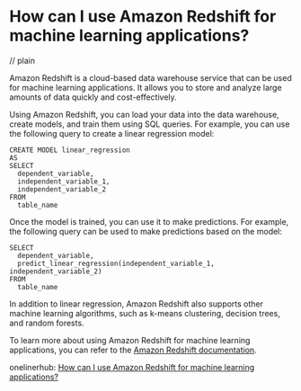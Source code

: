 # How can I use Amazon Redshift for machine learning applications?
// plain

Amazon Redshift is a cloud-based data warehouse service that can be used for machine learning applications. It allows you to store and analyze large amounts of data quickly and cost-effectively.

Using Amazon Redshift, you can load your data into the data warehouse, create models, and train them using SQL queries. For example, you can use the following query to create a linear regression model:

```
CREATE MODEL linear_regression
AS
SELECT
  dependent_variable,
  independent_variable_1,
  independent_variable_2
FROM
  table_name
```

Once the model is trained, you can use it to make predictions. For example, the following query can be used to make predictions based on the model:

```
SELECT
  dependent_variable,
  predict_linear_regression(independent_variable_1, independent_variable_2)
FROM
  table_name
```

In addition to linear regression, Amazon Redshift also supports other machine learning algorithms, such as k-means clustering, decision trees, and random forests.

To learn more about using Amazon Redshift for machine learning applications, you can refer to the [Amazon Redshift documentation](https://docs.aws.amazon.com/redshift/latest/dg/ml-intro.html).

onelinerhub: [How can I use Amazon Redshift for machine learning applications?](https://onelinerhub.com/amazon-redshift/how-can-i-use-amazon-redshift-for-machine-learning-applications)